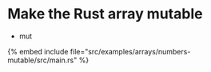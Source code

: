 # Make the Rust array mutable

* mut

{% embed include file="src/examples/arrays/numbers-mutable/src/main.rs" %}


